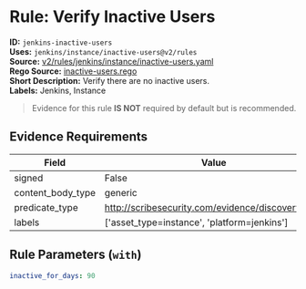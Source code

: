 # Rule: Verify Inactive Users  
**ID:** `jenkins-inactive-users`  
**Uses:** `jenkins/instance/inactive-users@v2/rules`  
**Source:** [v2/rules/jenkins/instance/inactive-users.yaml](https://github.com/scribe-public/sample-policies/v2/rules/jenkins/instance/inactive-users.yaml)  
**Rego Source:** [inactive-users.rego](https://github.com/scribe-public/sample-policies/v2/rules/jenkins/instance/inactive-users.rego)  
**Short Description:** Verify there are no inactive users.  
**Labels:** Jenkins, Instance  
> Evidence for this rule **IS NOT** required by default but is recommended.


## Evidence Requirements  
| Field | Value |
|-------|-------|
| signed | False |
| content_body_type | generic |
| predicate_type | http://scribesecurity.com/evidence/discovery/v0.1 |
| labels | ['asset_type=instance', 'platform=jenkins'] |

## Rule Parameters (`with`)  
```yaml
inactive_for_days: 90
```

